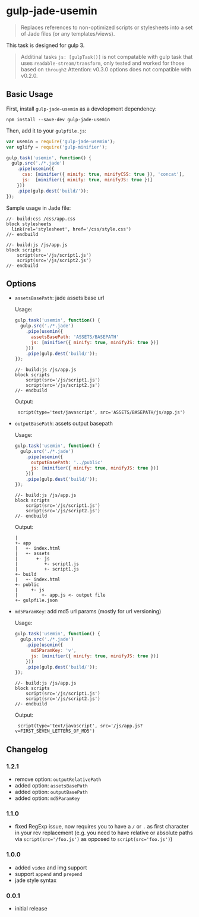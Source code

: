 # gulp-jade-usemin
> Replaces references to non-optimized scripts or stylesheets into a set of Jade files (or any templates/views).

This task is designed for gulp 3.
> Additinal tasks `js: [gulpTask()]` is not compatable with gulp task that uses `readable-stream/transform`, only tested and worked for those based on `through2`
> Attention: v0.3.0 options does not compatible with v0.2.0.

## Basic Usage

First, install `gulp-jade-usemin` as a development dependency:

```shell
npm install --save-dev gulp-jade-usemin
```

Then, add it to your `gulpfile.js`:

```javascript
var usemin = require('gulp-jade-usemin');
var uglify = require('gulp-minifier');

gulp.task('usemin', function() {
  gulp.src('./*.jade')
    .pipe(usemin({
      css: [minifier({ minify: true, minifyCSS: true }), 'concat'],
      js:  [minifier({ minify: true, minifyJS: true })]
    }))
    .pipe(gulp.dest('build/'));
});
```

Sample usage in Jade file:

```jade
//- build:css /css/app.css
block stylesheets
  link(rel='stylesheet', href='/css/style.css')
//- endbuild

//- build:js /js/app.js
block scripts
    script(src='/js/script1.js')
    script(src='/js/script2.js')
//- endbuild
```

## Options
-  `assetsBasePath`: jade assets base url

    Usage:
    ```javascript
    gulp.task('usemin', function() {
      gulp.src('./*.jade')
        .pipe(usemin({
          assetsBasePath: 'ASSETS/BASEPATH'
          js: [minifier({ minify: true, minifyJS: true })]
        }))
        .pipe(gulp.dest('build/'));
    });
    ```
    
    ```jade
    //- build:js /js/app.js
    block scripts
        script(src='/js/script1.js')
        script(src='/js/script2.js')
    //- endbuild
    ```
    
    Output:
    ```jade
     script(type='text/javascript', src='ASSETS/BASEPATH/js/app.js')
    ```

-  `outputBasePath`: assets output basepath

    Usage:
    ```javascript
    gulp.task('usemin', function() {
      gulp.src('./*.jade')
        .pipe(usemin({
          outputBasePath: '../public'
          js: [minifier({ minify: true, minifyJS: true })]
        }))
        .pipe(gulp.dest('build/'));
    });
    ```
    
    ```jade
    //- build:js /js/app.js
    block scripts
        script(src='/js/script1.js')
        script(src='/js/script2.js')
    //- endbuild
    ```
    
    Output:
    ```
    |
    +- app
    |   +- index.html
    |   +- assets
    |       +- js
    |          +- script1.js
    |          +- script1.js
    +- build
    |   +- index.html
    +- public
    |     +- js
    |         +- app.js <- output file
    +- gulpfile.json
    ```
    
- `md5ParamKey`: add md5 url params (mostly for url versioning)

    Usage:
    ```javascript
    gulp.task('usemin', function() {
      gulp.src('./*.jade')
        .pipe(usemin({
          md5ParamKey: 'v',
          js: [minifier({ minify: true, minifyJS: true })]
        }))
        .pipe(gulp.dest('build/'));
    });
    ```
    
    ```jade
    //- build:js /js/app.js
    block scripts
        script(src='/js/script1.js')
        script(src='/js/script2.js')
    //- endbuild
    ```
    
    Output:
    ```jade
     script(type='text/javascript', src='/js/app.js?v=FIRST_SEVEN_LETTERS_OF_MD5')
    ```

## Changelog

### 1.2.1
- remove option: `outputRelativePath`
- added option: `assetsBasePath`
- added option: `outputBasePath`
- added option: `md5ParamKey`

### 1.1.0
- fixed RegExp issue, now requires you to have a `/` or `.` as first character in your rev replacement (e.g. you need to have relative or absolute paths via `script(src='/foo.js')` as opposed to `script(src='foo.js')`)

### 1.0.0
- added `video` and img support
- support `append` and `prepend`
- jade style syntax

### 0.0.1
- initial release
